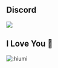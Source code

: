 
## Discord
<a href="https://discord.com/users/991777093312585808"  align="left">
    <img src="hhttps://lanyard.cnrad.dev/api/991777093312585808?theme=dark&bg=655471&animated=true&idleMessage=%22I%20love%20you!%22&showDisplayName=true">
  </a>

## I Love You 💜

![:hiumi](https://moe-counter.glitch.me/get/@hitomihiumi?theme=rule34)